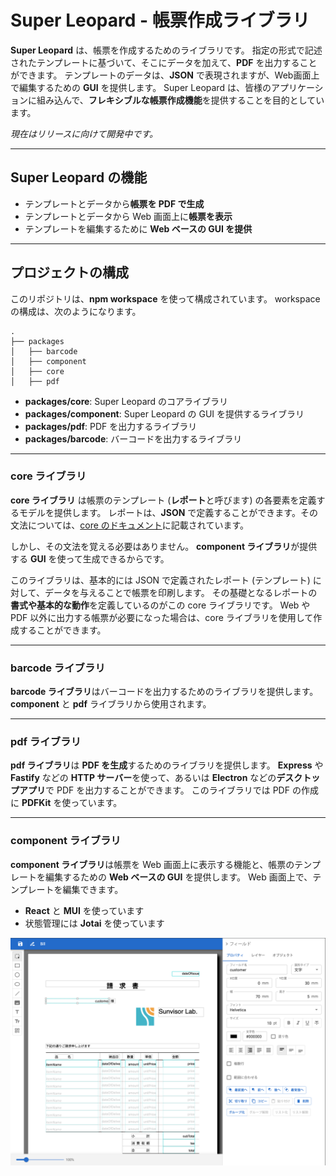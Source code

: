 Super Leopard - 帳票作成ライブラリ
==============================

**Super Leopard** は、帳票を作成するためのライブラリです。
指定の形式で記述されたテンプレートに基づいて、そこにデータを加えて、**PDF** を出力することができます。
テンプレートのデータは、**JSON** で表現されますが、Web画面上で編集するための **GUI** を提供します。
Super Leopard は、皆様のアプリケーションに組み込んで、**フレキシブルな帳票作成機能**を提供することを目的としています。

*現在はリリースに向けて開発中です。*

---

Super Leopard の機能
-------------------

- テンプレートとデータから**帳票を PDF で生成**
- テンプレートとデータから Web 画面上に**帳票を表示**
- テンプレートを編集するために **Web ベースの GUI を提供**

---

プロジェクトの構成
-------------------

このリポジトリは、**npm workspace** を使って構成されています。
workspace の構成は、次のようになります。

```
.
├── packages
│   ├── barcode
│   ├── component
│   ├── core
│   ├── pdf
```

- **packages/core**: Super Leopard のコアライブラリ
- **packages/component**: Super Leopard の GUI を提供するライブラリ
- **packages/pdf**: PDF を出力するライブラリ
- **packages/barcode**: バーコードを出力するライブラリ

---

### core ライブラリ

**core ライブラリ** は帳票のテンプレート (**レポート**と呼びます) の各要素を定義するモデルを提供します。
レポートは、**JSON** で定義することができます。その文法については、[core のドキュメント](core/README.md)に記載されています。

しかし、その文法を覚える必要はありません。
**component ライブラリ**が提供する **GUI** を使って生成できるからです。

このライブラリは、基本的には JSON で定義されたレポート (テンプレート) に対して、データを与えることで帳票を印刷します。
その基礎となるレポートの**書式や基本的な動作**を定義しているのがこの core ライブラリです。
Web や PDF 以外に出力する帳票が必要になった場合は、core ライブラリを使用して作成することができます。

---

### barcode ライブラリ

**barcode ライブラリ**はバーコードを出力するためのライブラリを提供します。
**component** と **pdf** ライブラリから使用されます。

---

### pdf ライブラリ

**pdf ライブラリ**は **PDF を生成**するためのライブラリを提供します。
**Express** や **Fastify** などの **HTTP サーバー**を使って、あるいは **Electron** などの**デスクトップアプリ**で PDF を出力することができます。
このライブラリでは PDF の作成に **PDFKit** を使っています。

---

### component ライブラリ

**component ライブラリ**は帳票を Web 画面上に表示する機能と、帳票のテンプレートを編集するための **Web ベースの GUI** を提供します。
Web 画面上で、テンプレートを編集できます。

- **React** と **MUI** を使っています
- 状態管理には **Jotai** を使っています

![report editor](./images/report_editor.png)
